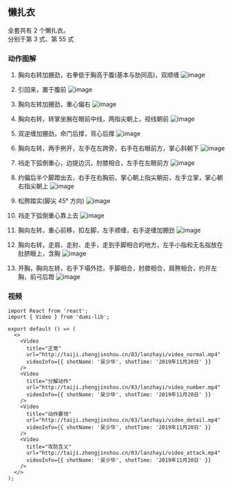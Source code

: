 ## 懒扎衣

全套共有 2 个懒扎衣。  
分别于第 3 式、第 55 式

### 动作图解

1. 胸向右转加掤劲，右拳低于胸高于腹(基本与肋同高)，双顺缠
   ![image](http://taiji.zhengjinshou.cn/83/lanzhayi/151733.jpg)

2. 引回来，置于腹前
   ![image](http://taiji.zhengjinshou.cn/83/lanzhayi/151750.jpg)

3. 胸向左转加掤劲，重心偏右
   ![image](http://taiji.zhengjinshou.cn/83/lanzhayi/151758.jpg)

4. 胸向右转，转掌坐腕在眼前中线，两指尖朝上，视线朝前
   ![image](http://taiji.zhengjinshou.cn/83/lanzhayi/151805.jpg)

5. 双逆缠加掤劲，命门后撑，背心后撑
   ![image](http://taiji.zhengjinshou.cn/83/lanzhayi/151816.jpg)

6. 胸向左转，两手挒开，左手在左跨旁，右手在右眼前方，掌心斜朝下
   ![image](http://taiji.zhengjinshou.cn/83/lanzhayi/151828.jpg)

7. 裆走下弧倒重心，边提边沉，肘膝相合，左手在左眼前方
   ![image](http://taiji.zhengjinshou.cn/83/lanzhayi/151843.jpg)

8. 约偏后半个脚蹬出去，右手在右胸前，掌心朝上指尖朝前，左手立掌，掌心朝右指尖朝上
   ![image](http://taiji.zhengjinshou.cn/83/lanzhayi/151849.jpg)

9. 松胯踏实(脚尖 45° 方向)
   ![image](http://taiji.zhengjinshou.cn/83/lanzhayi/151921.jpg)

10. 裆走下弧倒重心靠上去
    ![image](http://taiji.zhengjinshou.cn/83/lanzhayi/151927.jpg)

11. 胸向左转，重心前移，扣左脚，左手顺缠，右手逆缠加掤劲
    ![image](http://taiji.zhengjinshou.cn/83/lanzhayi/151939.jpg)

12. 胸向右转，走肩、走肘、走手，走到手脚相合的地方，左手小指和无名指放在肚脐眼上，含胸
    ![image](http://taiji.zhengjinshou.cn/83/lanzhayi/151949.jpg)

13. 开胸，胸向左转，右手下塌外捻，手脚相合，肘膝相合，肩胯相合，约开左胸，前弓后蹬
    ![image](http://taiji.zhengjinshou.cn/83/lanzhayi/152007.jpg)

### 视频

```tsx | inline
import React from 'react';
import { Video } from 'dumi-lib';

export default () => (
  <>
    <Video
      title="正常"
      url="http://taiji.zhengjinshou.cn/83/lanzhayi/video_normal.mp4"
      videoInfo={{ shotName: '吴少华', shotTime: '2019年11月20日' }}
    />
    <Video
      title="分解动作"
      url="http://taiji.zhengjinshou.cn/83/lanzhayi/video_number.mp4"
      videoInfo={{ shotName: '吴少华', shotTime: '2019年11月20日' }}
    />
    <Video
      title="动作要领"
      url="http://taiji.zhengjinshou.cn/83/lanzhayi/video_detail.mp4"
      videoInfo={{ shotName: '吴少华', shotTime: '2019年11月20日' }}
    />
    <Video
      title="攻防含义"
      url="http://taiji.zhengjinshou.cn/83/lanzhayi/video_attack.mp4"
      videoInfo={{ shotName: '吴少华', shotTime: '2019年11月20日' }}
    />
  </>
);
```
